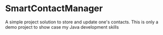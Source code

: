 # SmartContactManager
A simple project solution to store and update one's contacts. This is only a demo project to show case my Java development skills
